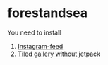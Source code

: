 # forestandsea

You need to install
1. [Instagram-feed](https://sv.wordpress.org/plugins/instagram-feed/)
1. [Tiled gallery without jetpack](https://wordpress.org/plugins/tiled-gallery-carousel-without-jetpack/)
